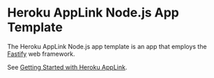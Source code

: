 # Heroku AppLink Node.js App Template

The Heroku AppLink Node.js app template is an app that employs the [Fastify](https://fastify.dev/) web framework.

See [Getting Started with Heroku AppLink](https://devcenter.heroku.com/articles/getting-started-heroku-applink).
